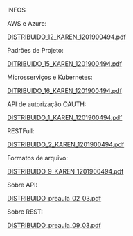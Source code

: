 INFOS

AWS e Azure:

[DISTRIBUIDO_12_KAREN_1201900494.pdf](https://github.com/karendiz/DesenvCompDist/blob/main/Trabalhos/DISTRIBUIDO_12_KAREN_1201900494.pdf)

Padrões de Projeto:

[DITRIBUIDO_15_KAREN_1201900494.pdf](https://github.com/karendiz/DesenvCompDist/blob/main/Trabalhos/DISTRIBUIDO_15_KAREN_1201900494.pdf)

Microsserviços e Kubernetes:

[DITRIBUIDO_16_KAREN_1201900494.pdf](https://github.com/karendiz/DesenvCompDist/blob/main/Trabalhos/DISTRIBUIDO_16_KAREN_1201900494.pdf)

API de autorização OAUTH:

[DISTRIBUIDO_1_KAREN_1201900494.pdf](https://github.com/karendiz/DesenvCompDist/blob/main/Trabalhos/DISTRIBUIDO_1_KAREN_1201900494.pdf)

RESTFull:

[DISTRIBUIDO_2_KAREN_1201900494.pdf](https://github.com/karendiz/DesenvCompDist/blob/main/Trabalhos/DISTRIBUIDO_2_KAREN_1201900494.pdf)

Formatos de arquivo:

[DISTRIBUIDO_9_KAREN_1201900494.pdf](https://github.com/karendiz/DesenvCompDist/blob/main/Trabalhos/DISTRIBUIDO_9_KAREN_1201900494.pdf)

Sobre API:

[DISTRIBUIDO_preaula_02_03.pdf](https://github.com/karendiz/DesenvCompDist/blob/main/Trabalhos/DISTRIBUIDO_preaula_02_03.pdf)

Sobre REST:

[DISTRIBUIDO_preaula_09_03.pdf](https://github.com/karendiz/DesenvCompDist/blob/main/Trabalhos/DISTRIBUIDO_preaula_09_03.pdf)
